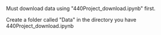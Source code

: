 Must download data using "440Project_download.ipynb" first.

Create a folder called "Data" in the directory you have 440Project_download.ipynb
